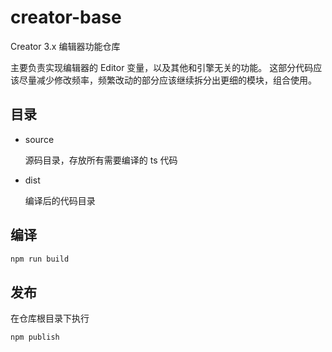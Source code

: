 # creator-base

Creator 3.x 编辑器功能仓库

主要负责实现编辑器的 Editor 变量，以及其他和引擎无关的功能。
这部分代码应该尽量减少修改频率，频繁改动的部分应该继续拆分出更细的模块，组合使用。

## 目录

- source

    源码目录，存放所有需要编译的 ts 代码

- dist

    编译后的代码目录

## 编译

```bash
npm run build
```

## 发布

在仓库根目录下执行

```bash
npm publish
```

